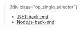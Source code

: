> [!div class="op_single_selector"]
> * [.NET-back-end](../articles/app-service-mobile/app-service-mobile-dotnet-backend-how-to-use-server-sdk.md)
> * [Node.js-back-end](../articles/app-service-mobile/app-service-mobile-node-backend-how-to-use-server-sdk.md)
> 
> 



<!--HONumber=Jan17_HO3-->


